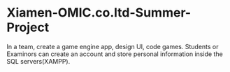 # Xiamen-OMIC.co.ltd-Summer-Project
In a team, create a game engine app, design UI, code games. Students or Examinors can create an account and store personal information inside the SQL servers(XAMPP).
